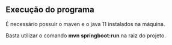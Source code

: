 ## Execução do programa

É necessário possuir o maven e o java 11 instalados na máquina.

Basta utilizar o comando **mvn springboot:run** na raiz do projeto.
